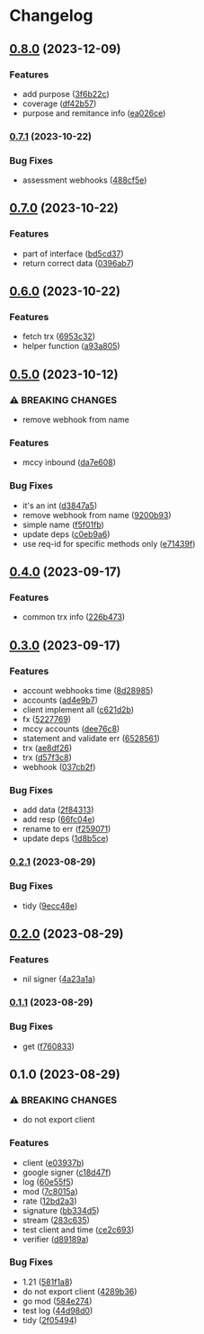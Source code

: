 # Changelog

## [0.8.0](https://www.github.com/brokeyourbike/clearbank-api-client-go/compare/v0.7.1...v0.8.0) (2023-12-09)


### Features

* add purpose ([3f6b22c](https://www.github.com/brokeyourbike/clearbank-api-client-go/commit/3f6b22cf8bca652a123d70ecdda880ebe0695e7b))
* coverage ([df42b57](https://www.github.com/brokeyourbike/clearbank-api-client-go/commit/df42b570750359138ef9456d8232dbd951c1f517))
* purpose and remitance info ([ea026ce](https://www.github.com/brokeyourbike/clearbank-api-client-go/commit/ea026ce0050e9176f4b6a2875aa96d4ed837cbc2))

### [0.7.1](https://www.github.com/brokeyourbike/clearbank-api-client-go/compare/v0.7.0...v0.7.1) (2023-10-22)


### Bug Fixes

* assessment webhooks ([488cf5e](https://www.github.com/brokeyourbike/clearbank-api-client-go/commit/488cf5e521a2ef0f4e47393f45a7a7542bf54fce))

## [0.7.0](https://www.github.com/brokeyourbike/clearbank-api-client-go/compare/v0.6.0...v0.7.0) (2023-10-22)


### Features

* part of interface ([bd5cd37](https://www.github.com/brokeyourbike/clearbank-api-client-go/commit/bd5cd377fa177ab5ff131e8b72fc8c7af4922a73))
* return correct data ([0396ab7](https://www.github.com/brokeyourbike/clearbank-api-client-go/commit/0396ab7a56abc6ebea5208ccd9acdcdecf44904e))

## [0.6.0](https://www.github.com/brokeyourbike/clearbank-api-client-go/compare/v0.5.0...v0.6.0) (2023-10-22)


### Features

* fetch trx ([6953c32](https://www.github.com/brokeyourbike/clearbank-api-client-go/commit/6953c3281ff3c79313ef23d87ed50366045d3717))
* helper function ([a93a805](https://www.github.com/brokeyourbike/clearbank-api-client-go/commit/a93a805b368e60669558c3c9279e5b6141009173))

## [0.5.0](https://www.github.com/brokeyourbike/clearbank-api-client-go/compare/v0.4.0...v0.5.0) (2023-10-12)


### ⚠ BREAKING CHANGES

* remove webhook from name

### Features

* mccy inbound ([da7e608](https://www.github.com/brokeyourbike/clearbank-api-client-go/commit/da7e6086bd30b5bce8a586dece101005e038f95f))


### Bug Fixes

* it's an int ([d3847a5](https://www.github.com/brokeyourbike/clearbank-api-client-go/commit/d3847a59b73da79136c4757e92f440218a76f884))
* remove webhook from name ([9200b93](https://www.github.com/brokeyourbike/clearbank-api-client-go/commit/9200b938ce34d1476688eedb0c52f63c1ae67b02))
* simple name ([f5f01fb](https://www.github.com/brokeyourbike/clearbank-api-client-go/commit/f5f01fb95fc6a1bbe238ae419c7bc554ca7a1cbf))
* update deps ([c0eb9a6](https://www.github.com/brokeyourbike/clearbank-api-client-go/commit/c0eb9a69798ae954870559cccbb04fecc51fad83))
* use req-id for specific methods only ([e71439f](https://www.github.com/brokeyourbike/clearbank-api-client-go/commit/e71439f408f00df1048a86d1ada87ae627cadc84))

## [0.4.0](https://www.github.com/brokeyourbike/clearbank-api-client-go/compare/v0.3.0...v0.4.0) (2023-09-17)


### Features

* common trx info ([226b473](https://www.github.com/brokeyourbike/clearbank-api-client-go/commit/226b4732c0416e7cadc297e3a0ade853deb1e025))

## [0.3.0](https://www.github.com/brokeyourbike/clearbank-api-client-go/compare/v0.2.1...v0.3.0) (2023-09-17)


### Features

* account webhooks time ([8d28985](https://www.github.com/brokeyourbike/clearbank-api-client-go/commit/8d28985ff5ad25c4e5086be43d4fd1de14dcc832))
* accounts ([ad4e9b7](https://www.github.com/brokeyourbike/clearbank-api-client-go/commit/ad4e9b73a4a7f6ff95eed50dfe8a922b0d9a9a47))
* client implement all ([c621d2b](https://www.github.com/brokeyourbike/clearbank-api-client-go/commit/c621d2b00a0f19e342c43b8f17dcccd3433514cc))
* fx ([5227769](https://www.github.com/brokeyourbike/clearbank-api-client-go/commit/52277698004cd0a56732ae3b257ddab56dcb5db2))
* mccy accounts ([dee76c8](https://www.github.com/brokeyourbike/clearbank-api-client-go/commit/dee76c8a5bab02ed34a73cbd6e1eae4e14fa03bd))
* statement and validate err ([6528561](https://www.github.com/brokeyourbike/clearbank-api-client-go/commit/6528561508edaacda2f22a43414b14019e70ba4b))
* trx ([ae8df26](https://www.github.com/brokeyourbike/clearbank-api-client-go/commit/ae8df26a8ff97ce805138826884f30c89e0641a3))
* trx ([d57f3c8](https://www.github.com/brokeyourbike/clearbank-api-client-go/commit/d57f3c8ab5ff9290a433b77b304160a1ffd8d8dc))
* webhook ([037cb2f](https://www.github.com/brokeyourbike/clearbank-api-client-go/commit/037cb2fbc5b783d5d60c1bceaa6b4b36c0232e82))


### Bug Fixes

* add data ([2f84313](https://www.github.com/brokeyourbike/clearbank-api-client-go/commit/2f843137bf79c9da784f51fcadf555862914dedb))
* add resp ([66fc04e](https://www.github.com/brokeyourbike/clearbank-api-client-go/commit/66fc04ec38dc69f4b2ee10952f8cc8068edcf3fa))
* rename to err ([f259071](https://www.github.com/brokeyourbike/clearbank-api-client-go/commit/f259071f9a6a58259178ab2a4edb37fad17e98fe))
* update deps ([1d8b5ce](https://www.github.com/brokeyourbike/clearbank-api-client-go/commit/1d8b5ce0866c9fc55eaaf6d92654d7eeb13a8ab6))

### [0.2.1](https://www.github.com/brokeyourbike/clearbank-api-client-go/compare/v0.2.0...v0.2.1) (2023-08-29)


### Bug Fixes

* tidy ([9ecc48e](https://www.github.com/brokeyourbike/clearbank-api-client-go/commit/9ecc48ec7f5c654279725885bd12cfd23517cc8c))

## [0.2.0](https://www.github.com/brokeyourbike/clearbank-api-client-go/compare/v0.1.1...v0.2.0) (2023-08-29)


### Features

* nil signer ([4a23a1a](https://www.github.com/brokeyourbike/clearbank-api-client-go/commit/4a23a1a13767014ca3c47f4f0cfa315ec56ae0d2))

### [0.1.1](https://www.github.com/brokeyourbike/clearbank-api-client-go/compare/v0.1.0...v0.1.1) (2023-08-29)


### Bug Fixes

* get ([f760833](https://www.github.com/brokeyourbike/clearbank-api-client-go/commit/f76083346783d6d9ec75c3c6e718a8566ff7aede))

## 0.1.0 (2023-08-29)


### ⚠ BREAKING CHANGES

* do not export client

### Features

* client ([e03937b](https://www.github.com/brokeyourbike/clearbank-api-client-go/commit/e03937b8acec132560172a0d5f1780177154adfb))
* google signer ([c18d47f](https://www.github.com/brokeyourbike/clearbank-api-client-go/commit/c18d47f2c0b6a2c87cafa6b9aad19de79bbd6dc0))
* log ([60e55f5](https://www.github.com/brokeyourbike/clearbank-api-client-go/commit/60e55f50ea452bcabcbbd0bd27d351881125adcc))
* mod ([7c8015a](https://www.github.com/brokeyourbike/clearbank-api-client-go/commit/7c8015aa8eef53ba7d6c0a17c710c308ab6b7659))
* rate ([12bd2a3](https://www.github.com/brokeyourbike/clearbank-api-client-go/commit/12bd2a398e4e4f8fcada1ad3f6637af5130ff611))
* signature ([bb334d5](https://www.github.com/brokeyourbike/clearbank-api-client-go/commit/bb334d57b2e4df0ce0168a152872a36aea783bdd))
* stream ([283c635](https://www.github.com/brokeyourbike/clearbank-api-client-go/commit/283c635b483d620dc19cc055bfb0fc5c0056867b))
* test client and time ([ce2c693](https://www.github.com/brokeyourbike/clearbank-api-client-go/commit/ce2c693df5862c352a556a211847fda6ffb20bca))
* verifier ([d89189a](https://www.github.com/brokeyourbike/clearbank-api-client-go/commit/d89189afa6c73862807e79c94c899d3dacdbf51c))


### Bug Fixes

* 1.21 ([581f1a8](https://www.github.com/brokeyourbike/clearbank-api-client-go/commit/581f1a821fcaf5f1fb1fc3d3f920221656ce9356))
* do not export client ([4289b36](https://www.github.com/brokeyourbike/clearbank-api-client-go/commit/4289b3675444377d7415cc10dde28effba4df749))
* go mod ([584e274](https://www.github.com/brokeyourbike/clearbank-api-client-go/commit/584e2743a9ac0d99b4dc2ac8cc60d2e5c92a0889))
* test log ([44d98d0](https://www.github.com/brokeyourbike/clearbank-api-client-go/commit/44d98d09ddb8407e377538dad675a1cf6fe970f7))
* tidy ([2f05494](https://www.github.com/brokeyourbike/clearbank-api-client-go/commit/2f05494189e35bed7d137badb23bb7d785a07c32))
